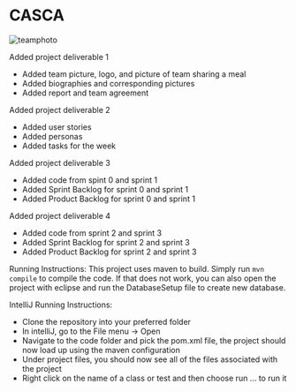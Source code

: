 # CASCA
![teamphoto](https://user-images.githubusercontent.com/24425326/46249101-65f6ae00-c3f1-11e8-99bf-398e6c25ac21.jpg)

Added project deliverable 1
- Added team picture, logo, and picture of team sharing a meal
- Added biographies and corresponding pictures
- Added report and team agreement

Added project deliverable 2
- Added user stories
- Added personas
- Added tasks for the week

Added project deliverable 3
- Added code from spint 0 and sprint 1
- Added Sprint Backlog for sprint 0 and sprint 1
- Added Product Backlog for sprint 0 and sprint 1

Added project deliverable 4
- Added code from sprint 2 and sprint 3
- Added Sprint Backlog for sprint 2 and sprint 3
- Added Product Backlog for sprint 2 and sprint 3

Running Instructions:
This project uses maven to build. Simply run `mvn compile` to compile the code. If that does not work, you can also open the project with eclipse and run the DatabaseSetup file to create new database.

IntelliJ Running Instructions:
- Clone the repository into your preferred folder
- In intelliJ, go to the File menu -> Open
- Navigate to the code folder and pick the pom.xml file, the project should now load up using the maven configuration
- Under project files, you should now see all of the files associated with the project
- Right click on the name of a class or test and then choose run ... to run it

